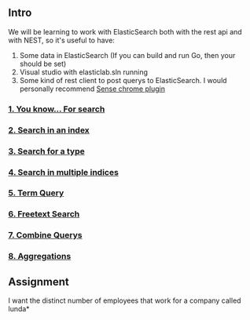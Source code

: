 ## Intro
We will be learning to work with ElasticSearch both with the rest api and with NEST, so it's useful to have:
1. Some data in ElasticSearch (If you can build and run Go, then your should be set)
2. Visual studio with  elasticlab.sln running
3. Some kind of rest client to post querys to ElasticSearch. I would personally recommend [Sense chrome plugin](https://chrome.google.com/webstore/detail/sense-beta/lhjgkmllcaadmopgmanpapmpjgmfcfig?utm_source=chrome-app-launcher-info-dialog)

### [1. You know... For search](https://github.com/Lundalogik/elasticlab/pull/2)
### [2. Search in an index](https://github.com/Lundalogik/elasticlab/pull/3)
### [3. Search for a type](https://github.com/Lundalogik/elasticlab/pull/4)
### [4. Search in multiple indices](https://github.com/Lundalogik/elasticlab/pull/5)
### [5. Term Query](https://github.com/Lundalogik/elasticlab/pull/6)
### [6. Freetext Search](https://github.com/Lundalogik/elasticlab/pull/7)
### [7. Combine Querys](https://github.com/Lundalogik/elasticlab/pull/8)
### [8. Aggregations](https://github.com/Lundalogik/elasticlab)

## Assignment

I want the distinct number of employees that work for a company called lunda*
